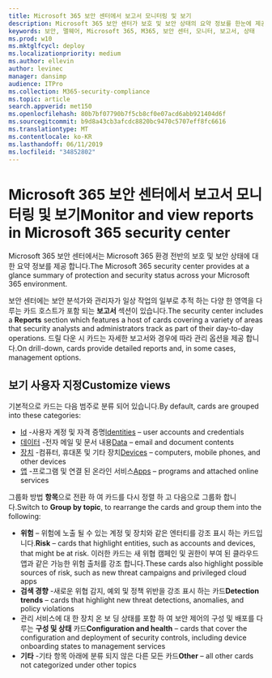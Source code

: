 ```yaml
---
title: Microsoft 365 보안 센터에서 보고서 모니터링 및 보기
description: Microsoft 365 보안 센터가 보호 및 보안 상태의 요약 정보를 한눈에 제공 하는 방법에 대해 설명 합니다.
keywords: 보안, 맬웨어, Microsoft 365, M365, 보안 센터, 모니터, 보고서, 상태
ms.prod: w10
ms.mktglfcycl: deploy
ms.localizationpriority: medium
ms.author: ellevin
author: levinec
manager: dansimp
audience: ITPro
ms.collection: M365-security-compliance
ms.topic: article
search.appverid: met150
ms.openlocfilehash: 80b7bf07790b7f5cb8cf0e07acd6abb921404d6f
ms.sourcegitcommit: b9d8a43cb3afcdc8820bc9470c5707eff8fc6616
ms.translationtype: MT
ms.contentlocale: ko-KR
ms.lasthandoff: 06/11/2019
ms.locfileid: "34852802"
---
```

# <a name="monitor-and-view-reports-in-microsoft-365-security-center"></a><span data-ttu-id="56c89-104">Microsoft 365 보안 센터에서 보고서 모니터링 및 보기</span><span class="sxs-lookup"><span data-stu-id="56c89-104">Monitor and view reports in Microsoft 365 security center</span></span>

<span data-ttu-id="56c89-105">Microsoft 365 보안 센터에서는 Microsoft 365 환경 전반의 보호 및 보안 상태에 대 한 요약 정보를 제공 합니다.</span><span class="sxs-lookup"><span data-stu-id="56c89-105">The Microsoft 365 security center provides at a glance summary of protection and security status across your Microsoft 365 environment.</span></span>

<span data-ttu-id="56c89-106">보안 센터에는 보안 분석가와 관리자가 일상 작업의 일부로 추적 하는 다양 한 영역을 다루는 카드 호스트가 포함 되는 **보고서** 섹션이 있습니다.</span><span class="sxs-lookup"><span data-stu-id="56c89-106">The security center includes a **Reports** section which features a host of cards covering a variety of areas that security analysts and administrators track as part of their day-to-day operations.</span></span> <span data-ttu-id="56c89-107">드릴 다운 시 카드는 자세한 보고서와 경우에 따라 관리 옵션을 제공 합니다.</span><span class="sxs-lookup"><span data-stu-id="56c89-107">On drill-down, cards provide detailed reports and, in some cases, management options.</span></span>

## <a name="customize-views"></a><span data-ttu-id="56c89-108">보기 사용자 지정</span><span class="sxs-lookup"><span data-stu-id="56c89-108">Customize views</span></span>

<span data-ttu-id="56c89-109">기본적으로 카드는 다음 범주로 분류 되어 있습니다.</span><span class="sxs-lookup"><span data-stu-id="56c89-109">By default, cards are grouped into these categories:</span></span>
  
* <span data-ttu-id="56c89-110">[Id](monitor-and-report-identities.md) -사용자 계정 및 자격 증명</span><span class="sxs-lookup"><span data-stu-id="56c89-110">[Identities](monitor-and-report-identities.md) – user accounts and credentials</span></span>
* <span data-ttu-id="56c89-111">[데이터](monitor-data.md) -전자 메일 및 문서 내용</span><span class="sxs-lookup"><span data-stu-id="56c89-111">[Data](monitor-data.md) – email and document contents</span></span>
* <span data-ttu-id="56c89-112">[장치](monitor-devices.md) -컴퓨터, 휴대폰 및 기타 장치</span><span class="sxs-lookup"><span data-stu-id="56c89-112">[Devices](monitor-devices.md) – computers, mobile phones, and other devices</span></span>
* <span data-ttu-id="56c89-113">[앱](monitor-apps.md) -프로그램 및 연결 된 온라인 서비스</span><span class="sxs-lookup"><span data-stu-id="56c89-113">[Apps](monitor-apps.md) – programs and attached online services</span></span>

<span data-ttu-id="56c89-114">그룹화 방법 **항목**으로 전환 하 여 카드를 다시 정렬 하 고 다음으로 그룹화 합니다.</span><span class="sxs-lookup"><span data-stu-id="56c89-114">Switch to **Group by topic**, to rearrange the cards and group them into the following:</span></span>

* <span data-ttu-id="56c89-115">**위험** – 위험에 노출 될 수 있는 계정 및 장치와 같은 엔터티를 강조 표시 하는 카드입니다.</span><span class="sxs-lookup"><span data-stu-id="56c89-115">**Risk** – cards that highlight entities, such as accounts and devices, that might be at risk.</span></span> <span data-ttu-id="56c89-116">이러한 카드는 새 위협 캠페인 및 권한이 부여 된 클라우드 앱과 같은 가능한 위험 출처를 강조 합니다.</span><span class="sxs-lookup"><span data-stu-id="56c89-116">These cards also highlight possible sources of risk, such as new threat campaigns and privileged cloud apps</span></span>  
* <span data-ttu-id="56c89-117">**검색 경향** -새로운 위협 감지, 예외 및 정책 위반을 강조 표시 하는 카드</span><span class="sxs-lookup"><span data-stu-id="56c89-117">**Detection trends** – cards that highlight new threat detections, anomalies, and policy violations</span></span>
* <span data-ttu-id="56c89-118">관리 서비스에 대 한 장치 온 보 딩 상태를 포함 하 여 보안 제어의 구성 및 배포를 다루는 **구성 및 상태** 카드</span><span class="sxs-lookup"><span data-stu-id="56c89-118">**Configuration and health** – cards that cover the configuration and deployment of security controls, including device onboarding states to management services</span></span>
* <span data-ttu-id="56c89-119">**기타** -기타 항목 아래에 분류 되지 않은 다른 모든 카드</span><span class="sxs-lookup"><span data-stu-id="56c89-119">**Other** – all other cards not categorized under other topics</span></span>
